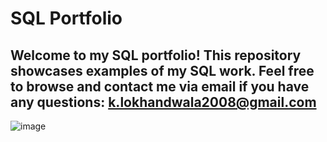 # SQL Portfolio
## Welcome to my SQL portfolio! This repository showcases examples of my SQL work. Feel free to browse and contact me via email if you have any questions: k.lokhandwala2008@gmail.com 
![image](https://github.com/user-attachments/assets/5ee76ed8-5fa4-44ab-af91-907cf4dfa1ca)


